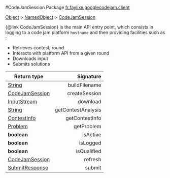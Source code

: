 #CodeJamSession
Package [fr.faylixe.googlecodejam.client](nullfr/faylixe/googlecodejam/client)

[Object]() > [NamedObject]() > [CodeJamSession]()

{@link CodeJamSession} is the main API entry point, which consists
 in logging to a code jam platform ``hostname`` and then providing
 facilities such as :
 <br>
 * Retrieves contest, round
 * Interacts with platform API from a given round
 * Downloads input
 * Submits solutions


Return type | Signature
--- | ---:
[String]() | buildFilename
[CodeJamSession]() | createSession
[InputStream]() | download
[String]() | getContestAnalysis
[ContestInfo]() | getContestInfo
[Problem]() | getProblem
**boolean** | isActive
**boolean** | isLogged
**boolean** | isQualified
[CodeJamSession]() | refresh
[SubmitResponse]() | submit
